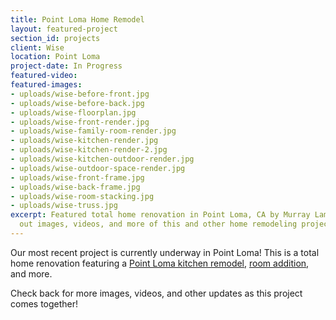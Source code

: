 ```yaml
---
title: Point Loma Home Remodel
layout: featured-project
section_id: projects
client: Wise
location: Point Loma
project-date: In Progress
featured-video: 
featured-images:
- uploads/wise-before-front.jpg
- uploads/wise-before-back.jpg
- uploads/wise-floorplan.jpg
- uploads/wise-front-render.jpg
- uploads/wise-family-room-render.jpg
- uploads/wise-kitchen-render.jpg
- uploads/wise-kitchen-render-2.jpg
- uploads/wise-kitchen-outdoor-render.jpg
- uploads/wise-outdoor-space-render.jpg
- uploads/wise-front-frame.jpg
- uploads/wise-back-frame.jpg
- uploads/wise-room-stacking.jpg
- uploads/wise-truss.jpg
excerpt: Featured total home renovation in Point Loma, CA by Murray Lampert. Check
  out images, videos, and more of this and other home remodeling projects in San Diego.
---
```


Our most recent project is currently underway in Point Loma! This is a total home renovation featuring a [Point Loma kitchen remodel](/kitchen-remodeling-point-loma), [room addition](/room-additions-point-loma), and more.

Check back for more images, videos, and other updates as this project comes together!
